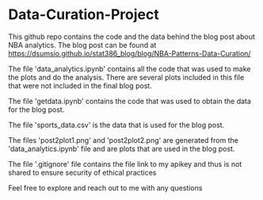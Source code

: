 # Data-Curation-Project

This github repo contains the code and the data behind the blog post about NBA analytics. The blog post can be found at https://dsumsio.github.io/stat386_blog/blog/NBA-Patterns-Data-Curation/

The file 'data_analytics.ipynb' contains all the code that was used to make the plots and do the analysis. There are several plots included in this file that were not included in the final blog post. 

The file 'getdata.ipynb' contains the code that was used to obtain the data for the blog post.

The file 'sports_data.csv' is the data that is used for the blog post.

The files 'post2plot1.png' and 'post2plot2.png' are generated from the 'data_analytics.ipynb' file and are plots that are used in the blog post.

The file '.gitignore' file contains the file link to my apikey and thus is not shared to ensure security of ethical practices

Feel free to explore and reach out to me with any questions
